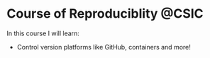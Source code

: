 # Course of Reproduciblity @CSIC

In this course I will learn:
- Control version platforms like GitHub, containers and more!

